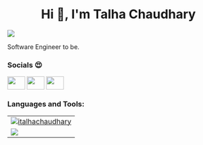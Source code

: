 <h1 align="center">Hi 👋, I'm Talha Chaudhary</h1>
<img src="https://user-images.githubusercontent.com/73097560/115834477-dbab4500-a447-11eb-908a-139a6edaec5c.gif">

Software Engineer to be.

### Socials 😍
<p align="left">
<a href="https://twitter.com/italhachaudhary" target="blank"><img align="center" src="https://raw.githubusercontent.com/rahuldkjain/github-profile-readme-generator/master/src/images/icons/Social/twitter.svg" height="30" width="40" /></a>
<a href="https://linkedin.com/in/italhachaudhary" target="blank"><img align="center" src="https://raw.githubusercontent.com/rahuldkjain/github-profile-readme-generator/master/src/images/icons/Social/linked-in-alt.svg"  height="30" width="40" /></a>
<a href="https://instagram.com/italhachaudhary" target="blank"><img align="center" src="https://raw.githubusercontent.com/rahuldkjain/github-profile-readme-generator/master/src/images/icons/Social/instagram.svg"height="30" width="40" /></a>
</p>


<h3 align="left">Languages and Tools:</h3>
<table>
  <tr>
    <td>
      <a href="https://www.github.com/italhachaudhary">
     <img src="https://github-readme-stats.vercel.app/api?username=italhachaudhary&show_icons=true&theme=tokyonight&count_private=true&hide_border=true" alt="italhachaudhary" />
      </a>
    </td>
  </tr>
  <tr>
    <td>
      <a href="https://www.github.com/italhachaudhary">
       <img src ="https://github-readme-stats.vercel.app/api/top-langs/?username=italhachaudhary&langs_count=8&layout=compact&theme=tokyonight&hide_border=true" />
      </a>
    </td>
  </tr>
</table>

